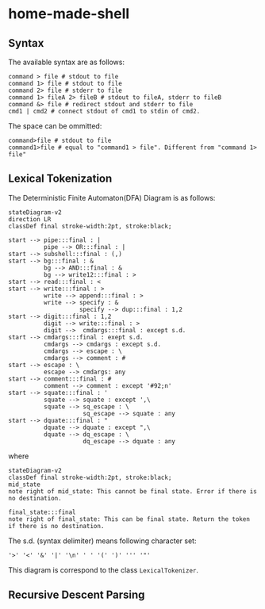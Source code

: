 # home-made-shell

## Syntax

The available syntax are as follows:

```
command > file # stdout to file
command 1> file # stdout to file
command 2> file # stderr to file
command 1> fileA 2> fileB # stdout to fileA, stderr to fileB
command &> file # redirect stdout and stderr to file
cmd1 | cmd2 # connect stdout of cmd1 to stdin of cmd2.
```

The space can be ommitted:
```
command>file # stdout to file
command1>file # equal to "command1 > file". Different from "command 1> file"
```

## Lexical Tokenization

The Deterministic Finite Automaton(DFA) Diagram is as follows:

```mermaid
stateDiagram-v2
direction LR
classDef final stroke-width:2pt, stroke:black;

start --> pipe:::final : |
          pipe --> OR:::final : |
start --> subshell:::final : (,)
start --> bg:::final : &
          bg --> AND:::final : &
          bg --> write12:::final : >
start --> read:::final : <
start --> write:::final : >
          write --> append:::final : >
          write --> specify : &
                    specify --> dup:::final : 1,2
start --> digit:::final : 1,2
          digit --> write:::final : >
          digit -->  cmdargs:::final : except s.d.
start --> cmdargs:::final : exept s.d.
          cmdargs --> cmdargs : except s.d.
          cmdargs --> escape : \
          cmdargs --> comment : #
start --> escape : \
          escape --> cmdargs: any
start --> comment:::final : #
          comment --> comment : except '#92;n'
start --> squate:::final : '
          squate --> squate : except ',\
          squate --> sq_escape : \
                     sq_escape --> squate : any
start --> dquate:::final : "
          dquate --> dquate : except ",\
          dquate --> dq_escape : \
                     dq_escape --> dquate : any
```

where

```mermaid
stateDiagram-v2
classDef final stroke-width:2pt, stroke:black;
mid_state
note right of mid_state: This cannot be final state. Error if there is no destination.

final_state:::final
note right of final_state: This can be final state. Return the token if there is no destination.
```


The s.d. (syntax delimiter) means following character set:

```
'>' '<' '&' '|' '\n' ' ' '(' ')' ''' '"'
```

This diagram is correspond to the class `LexicalTokenizer`.

## Recursive Descent Parsing

